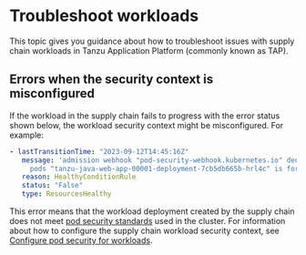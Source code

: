 # Troubleshoot workloads

This topic gives you guidance about how to troubleshoot issues with supply chain workloads in Tanzu Application Platform (commonly known as TAP).

## <a id="pod-security-workload"></a> Errors when the security context is misconfigured

If the workload in the supply chain fails to progress with the error status shown below, the workload security context might be misconfigured. For example:

```yaml
- lastTransitionTime: "2023-09-12T14:45:16Z"
   message: 'admission webhook "pod-security-webhook.kubernetes.io" denied the request:
     pods "tanzu-java-web-app-00001-deployment-7cb5db665b-hrl4c" is forbidden: violates PodSecurity "restricted:latest"'
   reason: HealthyConditionRule
   status: "False"
   type: ResourcesHealthy
```

This error means that the workload deployment created by the supply chain does not meet
[pod security standards](https://kubernetes.io/docs/concepts/security/pod-security-standards/) used in the cluster. For information about how to configure the supply chain workload security context, see [Configure pod security for workloads](../security-and-compliance/pod-security-for-workloads.hbs.md).
